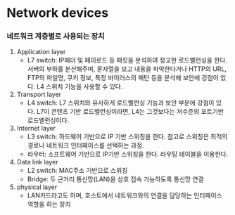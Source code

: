 # Network devices

### 네트워크 계층별로 사용되는 장치

1. Application layer
   - L7 switch: IP헤더 및 페이로드 등 패킷을 분석하여 정교한 로드벨런싱을 한다. 서버의 부하를 분산해주며, 문자열을 보고 내용을 파악한다거나 HTTP의 URL, FTP의 파일명, 쿠키 정보, 특정 바이러스의 패턴 등을 분석해 보안에 강점이 있다. L4 스위치 기능을 사용할 수 있다.
2. Transport layer
   - L4 switch: L7 스위치와 유사하게 로드벨런싱 기능과 보안 부분에 강점이 있다. L7이 콘텐츠 기반 로드벨런싱이라면, L4는 그것보다는 저수준의 포트기반 로드벨런싱이다.
3. Internet layer 
   - L3 switch: 하드웨어 기반으로 IP 기반 스위칭을 한다. 참고로 스위칭은 최적의 경로나 네트워크 인터페이스를 선택하는 과정. 
   - 라우터: 소프트웨어 기반으로 IP기반 스위칭을 한다. 라우팅 테이블을 이용한다.
4. Data link layer
   - L2 switch: MAC주소 기반으로 스위칭
   - Bridge: 두 근거리 통신망(LAN)을 상호 접속 가능하도록 통신망 연결
5. physical layer
   - LAN카드라고도 하며, 호스트에서 네트워크와의 연결을 담당하는 인터페이스 역할을 하는 장치